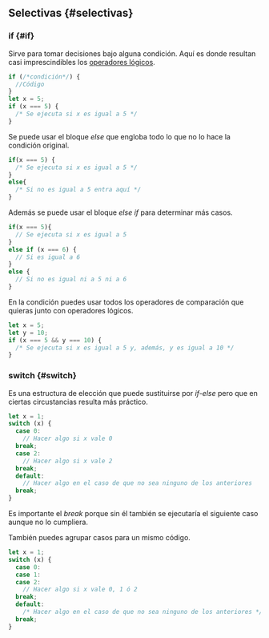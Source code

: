 ## Selectivas {#selectivas}

### if {#if}

Sirve para tomar decisiones bajo alguna condición. Aquí es donde resultan casi imprescindibles los [operadores lógicos](../operadores/operadores_binarios.md#operadores-l-gicos).

```ts
if (/*condición*/) {
  //Código 
}
let x = 5;
if (x === 5) { 
  /* Se ejecuta si x es igual a 5 */
}
```

Se puede usar el bloque _else_ que engloba todo lo que no lo hace la condición original.

```ts
if(x === 5) {
  /* Se ejecuta si x es igual a 5 */
}
else{ 
  /* Si no es igual a 5 entra aquí */
}
  ```

Además se puede usar el bloque _else if_ para determinar más casos.

```ts
if(x === 5){ 
  // Se ejecuta si x es igual a 5 
}
else if (x === 6) { 
  // Si es igual a 6 
}
else { 
  // Si no es igual ni a 5 ni a 6
}
```

En la condición puedes usar todos los operadores de comparación que quieras junto con operadores lógicos.

```ts
let x = 5;
let y = 10;
if (x === 5 && y === 10) {
  /* Se ejecuta si x es igual a 5 y, además, y es igual a 10 */
}
```

### switch {#switch}

Es una estructura de elección que puede sustituirse por _if-else_ pero que en ciertas circustancias resulta más práctico.

```ts
let x = 1;
switch (x) { 
  case 0: 
    // Hacer algo si x vale 0 
  break; 
  case 2: 
    // Hacer algo si x vale 2 
  break; 
  default:
    // Hacer algo en el caso de que no sea ninguno de los anteriores 
  break;
}
```

Es importante el _break_ porque sin él también se ejecutaría el siguiente caso aunque no lo cumpliera.

También puedes agrupar casos para un mismo código.

```ts
let x = 1; 
switch (x) { 
  case 0: 
  case 1: 
  case 2: 
    // Hacer algo si x vale 0, 1 ó 2 
  break; 
  default: 
    /* Hacer algo en el caso de que no sea ninguno de los anteriores */ 
  break;
}
```